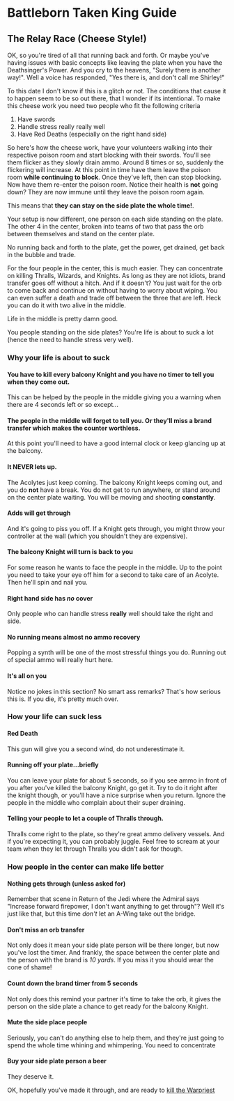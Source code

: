 # Battleborn Taken King Guide
## The Relay Race (Cheese Style!)

OK, so you're tired of all that running back and forth.  Or maybe you've having issues with basic concepts like leaving the plate when you have the Deathsinger's Power.  And you cry to the heavens, "Surely there is another way!".  Well a voice has responded, "Yes there is, and don't call me Shirley!"

To this date I don't know if this is a glitch or not.  The conditions that cause it to happen seem to be so out there, that I wonder if its intentional. To make this cheese work you need two people who fit the following criteria
1. Have swords
2. Handle stress really really well
3. Have Red Deaths (especially on the right hand side)

So here's how the cheese work, have your volunteers walking into their respective poison room and start blocking with their swords.  You'll see them flicker as they slowly drain ammo.  Around 8 times or so, suddenly the flickering will increase.  At this point in time have them leave the poison room **while continuing to block**.  Once they've left, then can stop blocking.  Now have them re-enter the poison room.  Notice their health is **not** going down? They are now immune until they leave the poison room again.

This means that **they can stay on the side plate the whole time!**.

Your setup is now different, one person on each side standing on the plate. The other 4 in the center, broken into teams of two that pass the orb between themselves and stand on the center plate.

No running back and forth to the plate, get the power, get drained, get back in the bubble and trade.  

For the four people in the center, this is much easier.  They can concentrate on killing Thralls, Wizards, and Knights. As long as they are not idiots, brand transfer goes off without a hitch.  And if it doesn't?  You just wait for the orb to come back and continue on without having to worry about wiping.  You can even suffer a death and trade off between the three that are left.  Heck you can do it with two alive in the middle.

Life in the middle is pretty damn good.

You people standing on the side plates?  You're life is about to suck a lot (hence the need to handle stress very well).

### Why your life is about to suck
#### You have to kill every balcony Knight and you have no timer to tell you when they come out.
This can be helped by the people in the middle giving you a warning when there are 4 seconds left or so except...
#### The people in the middle will forget to tell you.  Or they'll miss a brand transfer which makes the counter worthless.
At this point you'll need to have a good internal clock or keep glancing up at the balcony.
#### It NEVER lets up.  
The Acolytes just keep coming.  The balcony Knight keeps coming out, and you do **not** have a break.  You do not get to run anywhere, or stand around on the center plate waiting.  You will be moving and shooting **constantly**.
#### Adds will get through
And it's going to piss you off.  If a Knight gets through, you might throw your controller at the wall (which you shouldn't they are expensive).
#### The balcony Knight will turn is back to you
For some reason he wants to face the people in the middle.  Up to the point you need to take your eye off him for a second to take care of an Acolyte.  Then he'll spin and nail you.
#### Right hand side has *no* cover
Only people who can handle stress **really** well should take the right and side.
#### No running means almost no ammo recovery
Popping a synth will be one of the most stressful things you do.  Running out of special ammo will really hurt here.
#### It's all on you
Notice no jokes in this section?  No smart ass remarks? That's how serious this is.  If you die, it's pretty much over.

### How your life can suck less
#### Red Death
This gun will give you a second wind, do not underestimate it.
#### Running off your plate...briefly
You can leave your plate for about 5 seconds, so if you see ammo in front of you after you've killed the balcony Knight, go get it.  Try to do it right after the knight though, or you'll have a nice surprise when you return.  Ignore the people in the middle who complain about their super draining.
#### Telling your people to let a couple of Thralls through.
Thralls come right to the plate, so they're great ammo delivery vessels.  And if you're expecting it, you can probably juggle. Feel free to scream at your team when they let through Thralls you didn't ask for though.

### How people in the center can make life better
#### Nothing gets through (unless asked for)
Remember that scene in Return of the Jedi where the Admiral says "Increase forward firepower, I don't want anything to get through"?  Well it's just like that, but this time *don't* let an A-Wing take out the bridge.

#### Don't miss an orb transfer
Not only does it mean your side plate person will be there longer, but now you've lost the timer.  And frankly, the space between the center plate and the person with the brand is *10 yards*.  If you miss it you should wear the cone of shame!

#### Count down the brand timer from 5 seconds
Not only does this remind your partner it's time to take the orb, it gives the person on the side plate a chance to get ready for the balcony Knight.

#### Mute the side place people
Seriously, you can't do anything else to help them, and they're just going to spend the whole time whining and whimpering.  You need to concentrate

#### Buy your side plate person a beer
They deserve it.

OK, hopefully you've made it through, and are ready to [kill the Warpriest](./warpriest.html)
